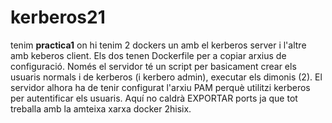 # kerberos21

tenim **practica1** on hi tenim 2 dockers un amb el kerberos server i l'altre amb keberos client. Els dos tenen Dockerfile per a copiar arxius de configuració.
Només el servidor té un script per basicament crear els usuaris normals i de kerberos (i kerbero admin), executar els dimonis (2). El servidor alhora ha de tenir configurat l'arxiu 
PAM perquè utilitzi kerberos per autentificar els usuaris. 
Aquí no caldrà EXPORTAR ports ja que tot treballa amb la amteixa xarxa docker 2hisix.

